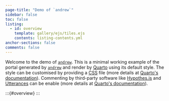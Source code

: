 ```yaml
---
page-title: "Demo of `andrew`"
sidebar: false
toc: false
listing:
  - id: overview
    template: gallery/ejs/tiles.ejs
    contents: listing-contents.yml
anchor-sections: false
comments: false
---
```


Welcome to the demo of [`andrew`](https://github.com/GESIS-Methods-Hub/andrew). This is a minimal working example of the portal generated by [`andrew`](https://github.com/GESIS-Methods-Hub/andrew) and render by [Quarto](https://quarto.org/) using its default style. The style can be customised by providing a [CSS](https://www.w3.org/Style/CSS/Overview.en.html) file (more details at [Quarto's documentation](https://quarto.org/docs/books/book-output.html#html-styles)). Commenting by third-party software like [Hypothes.is](https://web.hypothes.is/) and [Utterances](https://utteranc.es/) can be enable (more details at [Quarto's documentation](https://quarto.org/docs/output-formats/html-basics.html#commenting)).

:::{#overview}
:::
